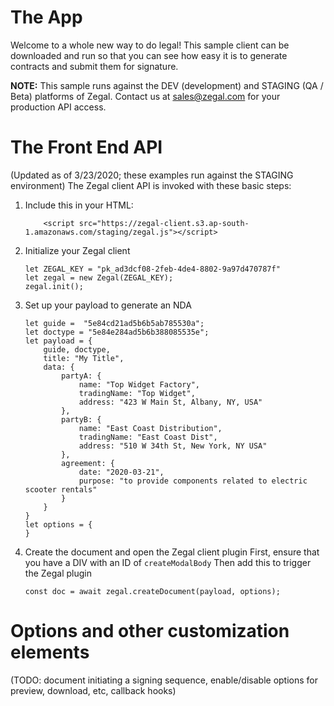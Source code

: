 
# The App

Welcome to a whole new way to do legal!  This sample client can be downloaded and run so that you can see how easy it is to generate contracts and submit them for signature.

**NOTE:** This sample runs against the DEV (development) and STAGING (QA / Beta) platforms of Zegal.  Contact us at sales@zegal.com for your production API access.

# The Front End API
(Updated as of 3/23/2020; these examples run against the STAGING environment)
The Zegal client API is invoked with these basic steps:
1.  Include this in your HTML:
    ```
        <script src="https://zegal-client.s3.ap-south-1.amazonaws.com/staging/zegal.js"></script>
    ```
2.  Initialize your Zegal client
    ```
    let ZEGAL_KEY = "pk_ad3dcf08-2feb-4de4-8802-9a97d470787f"
    let zegal = new Zegal(ZEGAL_KEY);
    zegal.init();
    ```
3. Set up your payload to generate an NDA
    ```
    let guide =  "5e84cd21ad5b6b5ab785530a";
    let doctype = "5e84e284ad5b6b388085535e";
    let payload = {
        guide, doctype,
        title: "My Title",
        data: {
            partyA: {
                name: "Top Widget Factory",
                tradingName: "Top Widget",
                address: "423 W Main St, Albany, NY, USA"
            },
            partyB: {
                name: "East Coast Distribution",
                tradingName: "East Coast Dist",
                address: "510 W 34th St, New York, NY USA"
            },
            agreement: {
                date: "2020-03-21",
                purpose: "to provide components related to electric scooter rentals"
            }
        }
    }
    let options = {
    }
    ```
4.  Create the document and open the Zegal client plugin
        First, ensure that you have a DIV with an ID of `createModalBody`
        Then add this to trigger the Zegal plugin
    ```
    const doc = await zegal.createDocument(payload, options);
    ```

# Options and other customization elements

(TODO: document initiating a signing sequence, enable/disable options for preview, download, etc, callback hooks)
